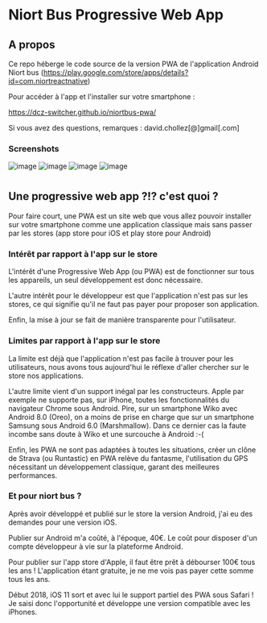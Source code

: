 # Niort Bus Progressive Web App

## A propos

Ce repo héberge le code source de la version PWA de l'application Android Niort bus (https://play.google.com/store/apps/details?id=com.niortreactnative)


Pour accéder à l'app et l'installer sur votre smartphone :

https://dcz-switcher.github.io/niortbus-pwa/


Si vous avez des questions, remarques : david.chollez[@]gmail[.com]

### Screenshots

![image](https://user-images.githubusercontent.com/299807/45252939-d2384180-b35e-11e8-9105-9e6f3d5b752d.png)
![image](https://user-images.githubusercontent.com/299807/45252940-d2384180-b35e-11e8-871e-1e985e9c9ae6.png)
![image](https://user-images.githubusercontent.com/299807/45252941-d2384180-b35e-11e8-9828-fd09a0a27e0a.png)
![image](https://user-images.githubusercontent.com/299807/45252942-d2384180-b35e-11e8-87d8-244d7cce7f8f.png)

#

## Une progressive web app ?!? c'est quoi ?

Pour faire court, une PWA est un site web que vous allez pouvoir installer sur votre smartphone comme une application classique mais sans passer par les stores (app store pour iOS et play store pour Android)


### Intérêt par rapport à l'app sur le store

L'intérêt d'une Progressive Web App (ou PWA) est de fonctionner sur tous les appareils, un seul développement est donc nécessaire.

L'autre intérêt pour le développeur est que l'application n'est pas sur les stores, ce qui signifie qu'il ne faut pas payer pour proposer son application.

Enfin, la mise à jour se fait de manière transparente pour l'utilisateur.

### Limites par rapport à l'app sur le store

La limite est déjà que l'application n'est pas facile à trouver pour les utilisateurs, nous avons tous aujourd'hui le réflexe d'aller chercher sur le store nos applications.

L'autre limite vient d'un support inégal par les constructeurs.
Apple par exemple ne supporte pas, sur iPhone, toutes les fonctionnalités du navigateur Chrome sous Android.
Pire, sur un smartphone Wiko avec Android 8.0 (Oreo), on a moins de prise en charge que sur un smartphone Samsung sous Android 6.0 (Marshmallow).
Dans ce dernier cas la faute incombe sans doute à Wiko et une surcouche à Android :-(

Enfin, les PWA ne sont pas adaptées à toutes les situations, créer un clône de Strava (ou Runtastic) en PWA relève du fantasme, l'utilisation du GPS nécessitant un développement classique, garant des meilleures performances.

### Et pour niort bus ?

Après avoir développé et publié sur le store la version Android, j'ai eu des demandes pour une version iOS.

Publier sur Android m'a coûté, à l'époque, 40€. Le coût pour disposer d'un compte développeur à vie sur la plateforme Android.

Pour publier sur l'app store d'Apple, il faut être prêt à débourser 100€ tous les ans !
L'application étant gratuite, je ne me vois pas payer cette somme tous les ans.

Début 2018, iOS 11 sort et avec lui le support partiel des PWA sous Safari !
Je saisi donc l'opportunité et développe une version compatible avec les iPhones.


